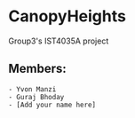 # CanopyHeights
  Group3's IST4035A project

## Members:
    - Yvon Manzi
    - Guraj Bhoday
    - [Add your name here]
